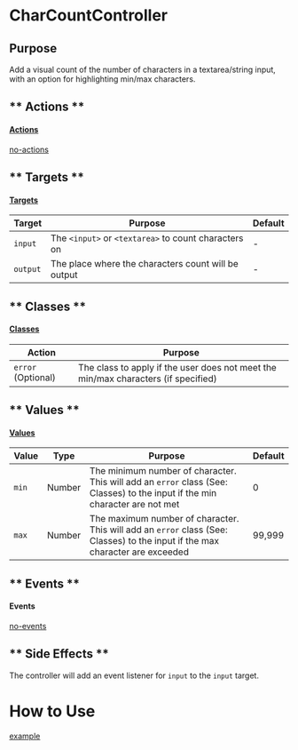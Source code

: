 # CharCountController

## Purpose

Add a visual count of the number of characters in a textarea/string input, with an option for highlighting min/max characters.

<!-- tabs:start -->

## ** Actions **

#### [Actions](https://stimulus.hotwire.dev/reference/actions)

[no-actions](../_partials/no-actions.md ':include')

## ** Targets **

#### [Targets](https://stimulus.hotwire.dev/reference/targets)

| Target | Purpose | Default |
| --- | --- | --- |
| `input` | The `<input>` or `<textarea>` to count characters on | - |
| `output` | The place where the characters count will be output | - |

## ** Classes **

#### [Classes](https://stimulus.hotwire.dev/reference/classes)

| Action | Purpose |
| --- | --- |
| `error` (Optional) | The class to apply if the user does not meet the min/max characters (if specified) |

## ** Values **

#### [Values](https://stimulus.hotwire.dev/reference/values)

| Value | Type | Purpose | Default |
| --- | --- | --- | --- |
| `min` | Number | The minimum number of character. This will add an `error` class (See: Classes) to the input if the min character are not met | 0 |
| `max` | Number | The maximum number of character. This will add an `error` class (See: Classes) to the input if the max character are exceeded | 99,999 |

## ** Events **

#### Events

[no-events](../_partials/no-events.md ':include')

## ** Side Effects **

The controller will add an event listener for `input` to the `input` target.

<!-- tabs:end -->

# How to Use

[example](../examples/char_count_controller.html ':include :type=code')
